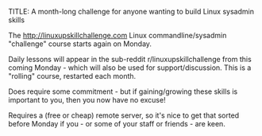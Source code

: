 TITLE: A month-long challenge for anyone wanting to build Linux sysadmin skills

The http://linuxupskillchallenge.com Linux commandline/sysadmin "challenge" course starts again on Monday.

Daily lessons will appear in the sub-reddit r/linuxupskillchallenge from this coming Monday - which will also be used for support/discussion. This is a "rolling" course, restarted each month.

Does require some commitment - but if gaining/growing these skills is important to you, then you now have no excuse! 

Requires a (free or cheap) remote server, so it's nice to get that sorted before Monday if you - or some of your staff or friends - are keen.
